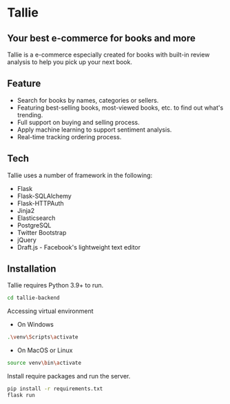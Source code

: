 # Tallie
## Your best e-commerce for books and more

Tallie is a e-commerce especially created for books with built-in review analysis to help you pick up your next book.

## Feature
- Search for books by names, categories or sellers.
- Featuring best-selling books, most-viewed books, etc. to find out what's trending.
- Full support on buying and selling process.
- Apply machine learning to support sentiment analysis.
- Real-time tracking ordering process.

## Tech

Tallie uses a number of framework in the following:
- Flask
- Flask-SQLAlchemy
- Flask-HTTPAuth
- Jinja2
- Elasticsearch
- PostgreSQL
- Twitter Bootstrap
- jQuery
- Draft.js - Facebook's lightweight text editor

## Installation

Tallie requires Python 3.9+ to run.

```sh
cd tallie-backend
```

Accessing virtual environment
- On Windows
```sh
.\venv\Scripts\activate
```

- On MacOS or Linux
```sh
source venv\bin\activate
```

Install require packages and run the server.
```sh
pip install -r requirements.txt
flask run
```